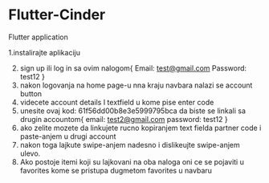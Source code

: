 # Flutter-Cinder
Flutter application

1.instalirajte aplikaciju

2.  sign up ili log in sa ovim nalogom{
Email: test@gmail.com
Password: test12
}
3. nakon logovanja na home page-u nna kraju navbara nalazi se account button
4. videcete account details I textfield u kome pise enter code
5. unesite ovaj kod: 61f56dd00b8e3e5999795bca da biste se linkali sa drugin accountom{
email: test2@gmail.com
password: test12
}
6. ako zelite mozete da linkujete rucno kopiranjem text fielda partner code i paste-anjem u drugi account
7. nakon toga lajkute swipe-anjem nadesno i dislikeujte swipe-anjem ulevo.
8. Ako postoje itemi koji su lajkovani na oba naloga oni ce se pojaviti u favorites kome se pristupa dugmetom favorites u navbaru
